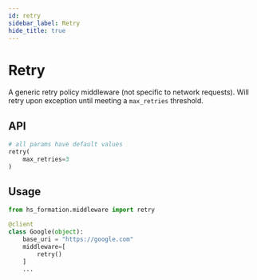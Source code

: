 ```yaml
---
id: retry
sidebar_label: Retry
hide_title: true
---
```

# Retry

A generic retry policy middleware (not specific to network requests). Will retry upon exception until meeting a `max_retries` threshold.

## API

```py
# all params have default values
retry(
    max_retries=3
)
```

## Usage

```py
from hs_formation.middleware import retry

@client
class Google(object):
    base_uri = "https://google.com"
    middleware=[
        retry()
    ]
    ...
```
